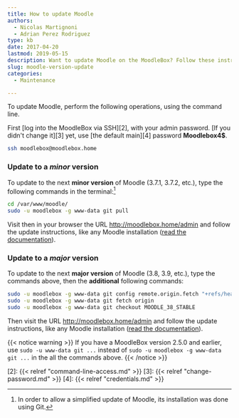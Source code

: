 ```yaml
---
title: How to update Moodle
authors:
  - Nicolas Martignoni
  - Adrian Perez Rodriguez
type: kb
date: 2017-04-20
lastmod: 2019-05-15
description: Want to update Moodle on the MoodleBox? Follow these instructions
slug: moodle-version-update
categories:
  - Maintenance

---
```

To update Moodle, perform the following operations, using the command line.

First [log into the MoodleBox via SSH][2], with your admin password. [If you didn't change it][3] yet, use [the default main][4] password __Moodlebox4$__.

```bash
ssh moodlebox@moodlebox.home
```

### Update to a _minor_ version

To update to the next __minor version__ of Moodle (3.7.1, 3.7.2, etc.), type the following commands in the terminal:[^1]

```bash
cd /var/www/moodle/
sudo -u moodlebox -g www-data git pull
```

Visit then in your browser the URL http://moodlebox.home/admin and follow the update instructions, like any Moodle installation ([read the documentation][1]).

### Update to a _major_ version

To update to the next __major version__ of Moodle (3.8, 3.9, etc.), type the commands above, then the __additional__ following commands:

```bash
sudo -u moodlebox -g www-data git config remote.origin.fetch "+refs/heads/*:refs/remotes/origin/*"
sudo -u moodlebox -g www-data git fetch origin
sudo -u moodlebox -g www-data git checkout MOODLE_38_STABLE
```

Then visit the URL http://moodlebox.home/admin and follow the update instructions, like any Moodle installation ([read the documentation][1]).

{{< notice warning >}}
If you have a MoodleBox version 2.5.0 and earlier, use `sudo -u www-data git ...` instead of `sudo -u moodlebox -g www-data git ...` in the all the commands above.
{{< /notice >}}

 [1]: https://docs.moodle.org/en/Upgrading
 [2]: {{< relref "command-line-access.md" >}}
 [3]: {{< relref "change-password.md" >}}
 [4]: {{< relref "credentials.md" >}}

 [^1]: In order to allow a simplified update of Moodle, its installation was done using Git.
